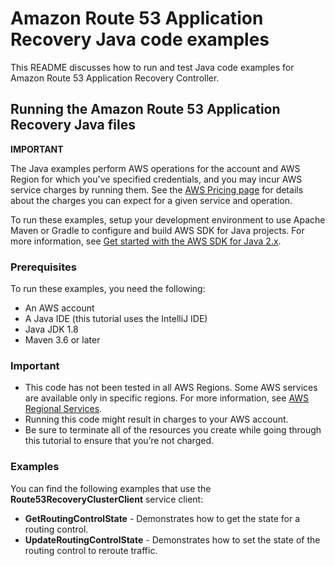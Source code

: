 # Amazon Route 53 Application Recovery Java code examples

This README discusses how to run and test Java code examples for Amazon Route 53 Application Recovery Controller.

## Running the Amazon Route 53 Application Recovery Java files

**IMPORTANT**

The Java examples perform AWS operations for the account and AWS Region for which you've specified credentials, and you may incur AWS service charges by running them. See the [AWS Pricing page](https://aws.amazon.com/pricing/) for details about the charges you can expect for a given service and operation.

To run these examples, setup your development environment to use Apache Maven or Gradle to configure and build AWS SDK for Java projects. For more information, 
see [Get started with the AWS SDK for Java 2.x](https://docs.aws.amazon.com/sdk-for-java/latest/developer-guide/get-started.html).

### Prerequisites

To run these examples, you need the following:

+ An AWS account
+ A Java IDE (this tutorial uses the IntelliJ IDE)
+ Java JDK 1.8
+ Maven 3.6 or later

### Important

+ This code has not been tested in all AWS Regions. Some AWS services are available only in specific regions. For more information, see [AWS Regional Services](https://aws.amazon.com/about-aws/global-infrastructure/regional-product-services). 
+ Running this code might result in charges to your AWS account. 
+ Be sure to terminate all of the resources you create while going through this tutorial to ensure that you’re not charged.

### Examples

You can find the following examples that use the **Route53RecoveryClusterClient** service client: 

+ **GetRoutingControlState** - Demonstrates how to get the state for a routing control.
+ **UpdateRoutingControlState** - Demonstrates how to set the state of the routing control to reroute traffic. 

